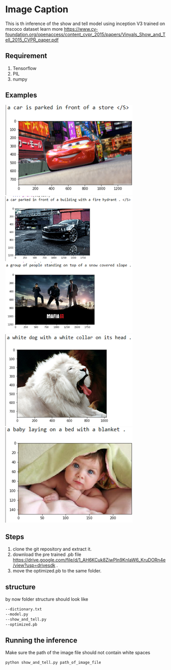 # Image Caption
This is th inference of the show and tell model using inception V3 trained on mscoco dataset learn more 
https://www.cv-foundation.org/openaccess/content_cvpr_2015/papers/Vinyals_Show_and_Tell_2015_CVPR_paper.pdf

## Requirement
1. Tensorflow
2. PIL
3. numpy

## Examples
<img src="https://github.com/Gurpreetsingh9465/imageCaption/blob/master/examples/Screenshot%20(10).png" width="400">

<img src="https://github.com/Gurpreetsingh9465/imageCaption/blob/master/examples/Screenshot%20(11).png" width="400">

<img src="https://github.com/Gurpreetsingh9465/imageCaption/blob/master/examples/Screenshot%20(15).png" width="400">

<img src="https://github.com/Gurpreetsingh9465/imageCaption/blob/master/examples/Screenshot%20(16).png" width="400">

<img src="https://github.com/Gurpreetsingh9465/imageCaption/blob/master/examples/Screenshot%20(17).png" width="400">



## Steps

1. clone the git repository and extract it.
2. download the pre trained .pb file https://drive.google.com/file/d/1_AH6KCuk8ZiwPln9KnIaW6_KruDORn4e/view?usp=drivesdk .
3. move the optimized.pb to the same folder.

## structure
by now folder structure should look like
```shell
--dictionary.txt
--model.py
--show_and_tell.py
--optimized.pb
```

## Running the inference
Make sure the path of the image file should not contain white spaces
```shell
python show_and_tell.py path_of_image_file
```


